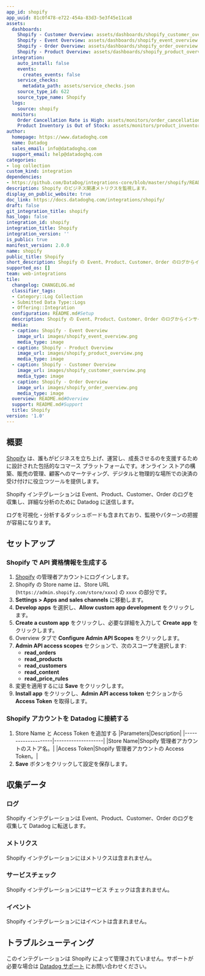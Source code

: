 ```yaml
---
app_id: shopify
app_uuid: 81c0f478-e722-454a-83d3-5e3f45e11ca8
assets:
  dashboards:
    Shopify - Customer Overview: assets/dashboards/shopify_customer_overview.json
    Shopify - Event Overview: assets/dashboards/shopify_event_overview.json
    Shopify - Order Overview: assets/dashboards/shopify_order_overview.json
    Shopify - Product Overview: assets/dashboards/shopify_product_overview.json
  integration:
    auto_install: false
    events:
      creates_events: false
    service_checks:
      metadata_path: assets/service_checks.json
    source_type_id: 622
    source_type_name: Shopify
  logs:
    source: shopify
  monitors:
    Order Cancellation Rate is High: assets/monitors/order_cancellation_rate.json
    Product Inventory is Out of Stock: assets/monitors/product_inventory_out_of_stock.json
author:
  homepage: https://www.datadoghq.com
  name: Datadog
  sales_email: info@datadoghq.com
  support_email: help@datadoghq.com
categories:
- log collection
custom_kind: integration
dependencies:
- https://github.com/DataDog/integrations-core/blob/master/shopify/README.md
description: Shopify のビジネス関連メトリクスを監視します。
display_on_public_website: true
doc_link: https://docs.datadoghq.com/integrations/shopify/
draft: false
git_integration_title: shopify
has_logo: false
integration_id: shopify
integration_title: Shopify
integration_version: ''
is_public: true
manifest_version: 2.0.0
name: shopify
public_title: Shopify
short_description: Shopify の Event、Product、Customer、Order のログからインサイトを得ます。
supported_os: []
team: web-integrations
tile:
  changelog: CHANGELOG.md
  classifier_tags:
  - Category::Log Collection
  - Submitted Data Type::Logs
  - Offering::Integration
  configuration: README.md#Setup
  description: Shopify の Event、Product、Customer、Order のログからインサイトを得ます。
  media:
  - caption: Shopify - Event Overview
    image_url: images/shopify_event_overview.png
    media_type: image
  - caption: Shopify - Product Overview
    image_url: images/shopify_product_overview.png
    media_type: image
  - caption: Shopify - Customer Overview
    image_url: images/shopify_customer_overview.png
    media_type: image
  - caption: Shopify - Order Overview
    image_url: images/shopify_order_overview.png
    media_type: image
  overview: README.md#Overview
  support: README.md#Support
  title: Shopify
version: '1.0'
---
```


<!--  SOURCED FROM https://github.com/DataDog/integrations-core -->


## 概要

[Shopify][1] は、誰もがビジネスを立ち上げ、運営し、成長させるのを支援するために設計された包括的なコマース プラットフォームです。オンライン ストアの構築、販売の管理、顧客へのマーケティング、デジタルと物理的な場所での決済の受け付けに役立つツールを提供します。

Shopify インテグレーションは Event、Product、Customer、Order のログを収集し、詳細な分析のために Datadog に送信します。

ログを可視化・分析するダッシュボードも含まれており、監視やパターンの把握が容易になります。

## セットアップ

### Shopify で API 資格情報を生成する
1. [Shopify][2] の管理者アカウントにログインします。
2. Shopify の Store name は、Store URL (`https://admin.shopify.com/store/xxxx`) の `xxxx` の部分です。
3. **Settings > Apps and sales channels** に移動します。
4. **Develop apps** を選択し、**Allow custom app development** をクリックします。
5. **Create a custom app** をクリックし、必要な詳細を入力して **Create app** をクリックします。
6. Overview タブで **Configure Admin API Scopes** をクリックします。
7. **Admin API access scopes** セクションで、次のスコープを選択します:
    - **read_orders**
    - **read_products**
    - **read_customers**
    - **read_content**
    - **read_price_rules**
8. 変更を適用するには **Save** をクリックします。
9. **Install app** をクリックし、**Admin API access token** セクションから **Access Token** を取得します。

### Shopify アカウントを Datadog に接続する
1. Store Name と Access Token を追加する
    |Parameters|Description|
    |--------------------|--------------------|
    |Store Name|Shopify 管理者アカウントのストア名。|
    |Access Token|Shopify 管理者アカウントの Access Token。|
2. **Save** ボタンをクリックして設定を保存します。

## 収集データ

### ログ

Shopify インテグレーションは Event、Product、Customer、Order のログを収集して Datadog に転送します。

### メトリクス

Shopify インテグレーションにはメトリクスは含まれません。

### サービスチェック

Shopify インテグレーションにはサービス チェックは含まれません。

### イベント

Shopify インテグレーションにはイベントは含まれません。

## トラブルシューティング

このインテグレーションは Shopify によって管理されていません。サポートが必要な場合は [Datadog サポート][3] にお問い合わせください。

[1]: https://www.shopify.com/
[2]: https://www.shopify.com/in/store-login
[3]: https://docs.datadoghq.com/ja/help/